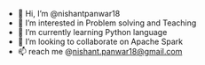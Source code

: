 - 👋 Hi, I’m @nishantpanwar18
- 👀 I’m interested in Problem solving and Teaching
- 🌱 I’m currently learning Python language 
- 💞️ I’m looking to collaborate on Apache Spark
- 📫 reach me @nishant.panwar18@gmail.com

<!---
nishantpanwar18/nishantpanwar18 is a ✨ special ✨ repository because its `README.md` (this file) appears on your GitHub profile.
You can click the Preview link to take a look at your changes.
--->
